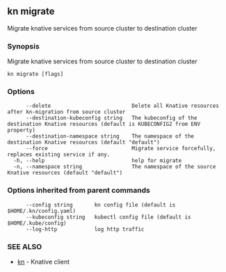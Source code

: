 ## kn migrate

Migrate knative services from source cluster to destination cluster

### Synopsis

Migrate knative services from source cluster to destination cluster

```
kn migrate [flags]
```

### Options

```
      --delete                          Delete all Knative resources after kn-migration from source cluster
      --destination-kubeconfig string   The kubeconfig of the destination Knative resources (default is KUBECONFIG2 from ENV property)
      --destination-namespace string    The namespace of the destination Knative resources (default "default")
      --force                           Migrate service forcefully, replaces existing service if any.
  -h, --help                            help for migrate
  -n, --namespace string                The namespace of the source Knative resources (default "default")
```

### Options inherited from parent commands

```
      --config string       kn config file (default is $HOME/.kn/config.yaml)
      --kubeconfig string   kubectl config file (default is $HOME/.kube/config)
      --log-http            log http traffic
```

### SEE ALSO

* [kn](kn.md)	 - Knative client

